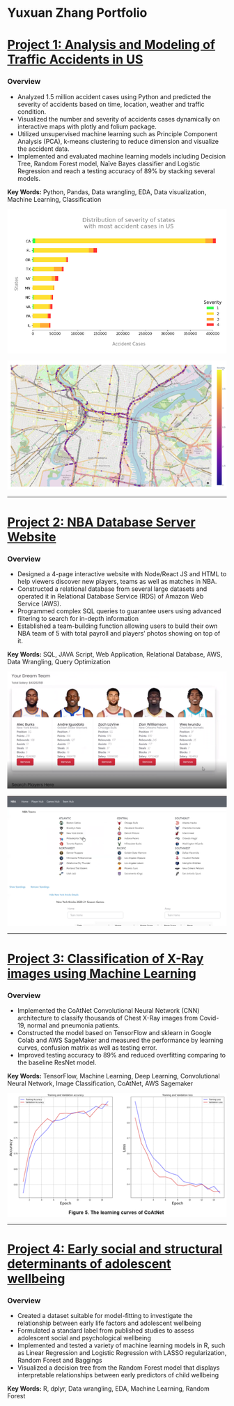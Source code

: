 # Yuxuan Zhang Portfolio


# [Project 1: Analysis and Modeling of Traffic Accidents in US](https://github.com/sundy1994/Project-US-accidents)

### Overview

* Analyzed 1.5 million accident cases using Python and predicted the severity of accidents based on time, location, weather and traffic condition.
* Visualized the number and severity of accidents cases dynamically on interactive maps with plotly and folium package.
* Utilized unsupervised machine learning such as Principle Component Analysis (PCA), k-means clustering to reduce dimension and visualize the accident data.
* Implemented and evaluated machine learning models including Decision Tree, Random Forest model, Naïve Bayes classifier and Logistic Regression and reach a testing accuracy of 89% by stacking several models.

**Key Words:**  Python, Pandas, Data wrangling, EDA, Data visualization, Machine Learning, Classification


![States with most accident cases](/images/states.png)

![An interactive density map displaying severity of accidents in Philadelphia](/images/map.png)

___


# [Project 2: NBA Database Server Website](https://github.com/sundy1994/Project-NBA-Server)

### Overview

* Designed a 4-page interactive website with Node/React JS and HTML to help viewers discover new players, teams as well as matches in NBA.
* Constructed a relational database from several large datasets and operated it in Relational Database Service (RDS) of Amazon Web Service (AWS).
* Programmed complex SQL queries to guarantee users using advanced filtering to search for in-depth information
* Established a team-building function allowing users to build their own NBA team of 5 with total payroll and players’ photos showing on top of it.

**Key Words:**  SQL, JAVA Script, Web Application, Relational Database, AWS, Data Wrangling, Query Optimization

![Team-building](/images/build.png)

![Team Page](/images/team.png)

___


# [Project 3: Classification of X-Ray images using Machine Learning](https://github.com/sundy1994/Project-X-Ray-Image-Classification)

### Overview

 * Implemented the CoAtNet Convolutional Neural Network (CNN) architecture to classify thousands of Chest X-Ray images from Covid-19, normal and pneumonia patients.
 * Constructed the model based on TensorFlow and sklearn in Google Colab and AWS SageMaker and measured the performance by learning curves, confusion matrix as well as testing error.
 * Improved testing accuracy to 89% and reduced overfitting comparing to the baseline ResNet model.
 
 **Key Words:** TensorFlow, Machine Learning, Deep Learning, Convolutional Neural Network, Image Classification, CoAtNet, AWS Sagemaker

![Learning Curve](/images/LC2.png)

___

# [Project 4: Early social and structural determinants of adolescent wellbeing](https://github.com/sundy1994/Project-Fragile-Family)

### Overview

 * Created a dataset suitable for model-fitting to investigate the relationship between early life factors and adolescent wellbeing
 * Formulated a standard label from published studies to assess adolescent social and psychological wellbeing
 * Implemented and tested a variety of machine learning models in R, such as Linear Regression and Logistic Regression with LASSO regularization, Random Forest and Baggings
 * Visualized a decision tree from the Random Forest model that displays interpretable relationships between early predictors of child wellbeing 

**Key Words:**  R, dplyr, Data wrangling, EDA, Machine Learning, Random Forest

![]()
